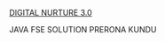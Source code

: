 
[DIGITAL NURTURE 3.0]([QUESTIONS](https://github.com/trinity2040/Digital-Nurture-3.0))

JAVA FSE SOLUTION 
PRERONA KUNDU 
